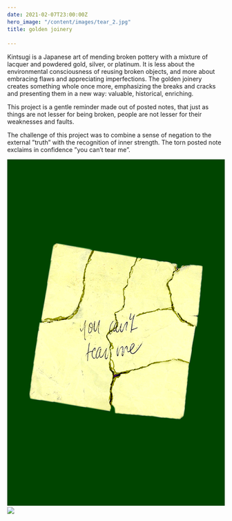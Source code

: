 ```yaml
---
date: 2021-02-07T23:00:00Z
hero_image: "/content/images/tear_2.jpg"
title: golden joinery

---
```

Kintsugi is a Japanese art of mending broken pottery with a mixture of lacquer and powdered gold, silver, or platinum. It is less about the environmental consciousness of reusing broken objects, and more about embracing flaws and appreciating imperfections. The golden joinery creates something whole once more, emphasizing the breaks and cracks and presenting them in a new way: valuable, historical, enriching.

This project is a gentle reminder made out of posted notes, that just as things are not lesser for being broken, people are not lesser for their weaknesses and faults.

The challenge of this project was to combine a sense of negation to the external ”truth” with the recognition of inner strength. The torn posted note exclaims in confidence ”you can’t tear me”.

![Kintsugi 01](/content/images/graphic2.png "Kintsugi 01")![](/content/images/tear_2.jpg)